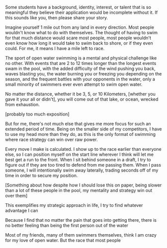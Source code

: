   

Some students have a background, identity, interest, or talent that is so meaningful they believe their application would be incomplete without it. If this sounds like you, then please share your story.

Imagine yourself 1 mile out from any land in every direction. Most people wouldn't know what to do with themselves. The thought of having to swim for that much distance would scare most people, most people wouldn't even know how long it would take to swim back to shore, or if they even could. For me, it means I have a mile left to race.

The sport of open water swimming is a mental and physical challenge like no other. With events that are 2 to 12 times longer than the longest events swam in the pool, with the added difficulty of the wind pushing you back, waves blasting you, the water burning you or freezing you depending on the season, and the frequent battles with your opponents in the water, only a small minority of swimmers ever even attempt to swim open water. 

No matter the distance, whether it be 3, 5, or 10 Kilometers, [whether you gave it your all or didn't], you will come out of that lake, or ocean, wrecked from exhaustion.

[probably too much exposition]

But for me, there's not much else that gives me more focus for such an extended period of time. Being on the smaller side of my competitors, I have to use my head more than they do, as this is the only format of swimming where race strategy can win over raw power. 

Every move I make is calculated. I show up to the race earlier than everyone else, so I can position myself on the start line wherever I think will let me best get a run to the front. When I sit behind someone in a draft, I try to figure out if they are too tired to defend from me passing them. When I pass someone, I will intentionally swim away laterally, trading seconds off of my time in order to secure my position.

[Something about how despite how I should lose this on paper, being slower than a lot of these people in the pool, my mentality and strategy win out over them]

This exemplifies my strategic approach in life, I try to find whatever advantage I can

Because I find that no matter the pain that goes into getting there, there is no better feeling than being the first person out of the water 

Most of my friends, many of them swimmers themselves, think I am crazy for my love of open water. But the race that most people 